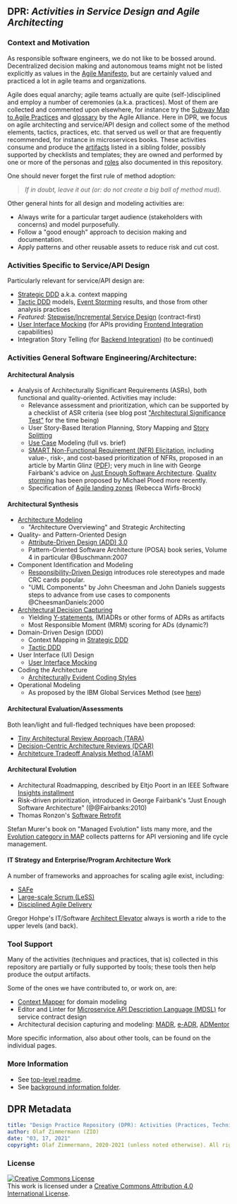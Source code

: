 
## DPR: *Activities in Service Design and Agile Architecting*

### Context and Motivation 
As responsible software engineers, we do not like to be bossed around. Decentralized decision making and autonomous teams might not be listed explicitly as values in the [Agile Manifesto](https://www.agilealliance.org/agile101/the-agile-manifesto/), but are certainly valued and practiced a lot in agile teams and organizations.

Agile does equal anarchy; agile teams actually are quite (self-)disciplined and employ a number of ceremonies (a.k.a. practices). Most of them are collected and commented upon elsewhere, for instance try the [Subway Map to Agile Practices](https://www.agilealliance.org/agile101/subway-map-to-agile-practices/) and [glossary](https://www.agilealliance.org/agile101/agile-glossary/) by the Agile Alliance. Here in DPR, we focus on agile architecting and service/API design and collect some of the method elements, tactics, practices, etc. that served us well or that are frequently recommended, for instance in microservices books. These activities consume and produce the [artifacts](../artifact-templates) listed in a sibling folder, possibly supported by checklists and templates; they are owned and performed by one or more of the personas and [roles](../roles) also documented in this repository.

One should never forget the first rule of method adoption: 

> *If in doubt, leave it out (or: do not create a big ball of method mud).*

Other general hints for all design and modeling activities are: <!-- two typos on https://www.ifs.hsr.ch/index.php?id=13195&L=4 (in hint not copied here) -->

* Always write for a particular target audience (stakeholders with concerns) and model purposefully.
* Follow a "good enough" approach to decision making and documentation.
* Apply patterns and other reusable assets to reduce risk and cut cost.


### Activities Specific to Service/API Design

<!-- TODO (v2) add simple miro diagram (with hyperlinks!) or table here -->

Particularly relevant for service/API design are:

* [Strategic DDD](DPR-StrategicDDD.md) a.k.a. context mapping 
* [Tactic DDD](DPR-TacticDDD.md) models, [Event Storming](https://contextmapper.org/docs/event-storming/) results, and those from other analysis practices 
* *Featured:* [Stepwise/Incremental Service Design](SDPR-StepwiseServiceDesign.md) (contract-first)
* [User Interface Mocking](DPR-UserInterfaceMocking.md) (for APIs providing [Frontend Integration](https://microservice-api-patterns.org/patterns/foundation/FrontendIntegration) capabilities)
* Integration Story Telling (for [Backend Integration](https://microservice-api-patterns.org/patterns/foundation/BackendIntegration)) (to be continued)

<!--
* Service Modeling methods and EIP integration flows (tbd)
-->


### Activities General Software Engineering/Architecture:

#### Architectural Analysis

* Analysis of Architecturally Significant Requirements (ASRs), both functional and quality-oriented. Activities may include:
    * Relevance assessment and prioritization, which can be supported by a checklist of ASR criteria (see blog post ["Architectural Significance Test"](https://medium.com/olzzio/architectural-significance-test-9ff17a9b4490) for the time being)
    * User Story-Based Iteration Planning, Story Mapping and [Story Splitting](DPR-StorySplitting.md) 
    * [Use Case](../artifact-templates/DPR-UseCase.md) Modeling (full vs. brief)
    * [SMART Non-Functional Requirement (NFR) Elicitation](DPR-SMART-NFR-Elicitation.md), including value-, risk-, and cost-based prioritization of NFRs, proposed in an article by Martin Glinz ([PDF](https://www.researchgate.net/publication/3249473_A_Risk-Based_Value-Oriented_Approach_to_Quality_Requirements)); very much in line with George Fairbank's advice on [Just Enough Software Architecture](https://www.georgefairbanks.com/book/). [Quality storming](https://speakerdeck.com/mploed/quality-storming) has been proposed by Michael Ploed more recently. 
    * Specification of [Agile landing zones](http://wirfs-brock.com/blog/2011/07/28/agile-landing-zones/) (Rebecca Wirfs-Brock) 
<!--
    * Quality story telling (two flavours: extended user story, standalone)
    * PLANGUAGE, Sophisten templates) 
-->

#### Architectural Synthesis

* [Architecture Modeling](DPR-ArchitectureModeling.md)
    * "Architecture Overviewing" and Strategic Architecting
* Quality- and Pattern-Oriented Design 
	* [Attribute-Driven Design (ADD) 3.0](https://resources.sei.cmu.edu/library/asset-view.cfm?assetid=436536) 
	* Pattern-Oriented Software Architecture (POSA) book series, Volume 4 in particular @Buschmann:2007
* Component Identification and Modeling 
    <!-- * C4 (which extend into C5+2, adding Connectors, Context and Concerns) -->
    * [Responsibility-Driven Design](http://www.wirfs-brock.com/PDFs/A_Brief-Tour-of-RDD.pdf) introduces role stereotypes and made CRC cards popular.
    * "UML Components" by John Cheesman and John Daniels suggests steps to advance from use cases to components @CheesmanDaniels:2000
* [Architectural Decision Capturing](./DPR-ArchitecturalDecisionCapturing.md)
    * Yielding [Y-statements](../artifact-templates/DPR-ArchitecturalDecisionRecordYForm.md), (M)ADRs or other forms of ADRs as artifacts 
    * Most Responsible Moment (MRM) scoring for ADs (dynamic?) <!-- MRM not LRM -->
* Domain-Driven Design (DDD)
    * Context Mapping in [Strategic DDD](DPR-StrategicDDD.md) <!-- and context maps (practice. vs. artifact) -->
    * [Tactic DDD](DPR-TacticDDD.md)
* User Interface (UI) Design
    * [User Interface Mocking](./DPR-UserInterfaceMocking.md)
* Coding the Architecture 
    * [Architecturally Evident Coding Styles](https://resources.sei.cmu.edu/asset_files/Presentation/2013_017_001_48651.pdf)
* Operational Modeling
    * As proposed by the IBM Global Services Method (see [here](https://www.ifi.uzh.ch/dam/jcr:00000000-10dc-dd8d-ffff-ffffa2484ab4/UniZH_HS2011_5_DevelopingSolutionArchitecture.pdf))
<!-- * DevOps (or: ArchOps?) -->


#### Architectural Evaluation/Assessments

Both lean/light and full-fledged techniques have been proposed: 

* [Tiny Architectural Review Approach (TARA)](https://www.artechra.com/media/writing/JSS-Woods-IndustrialArchitecturalAssessmentUsingTARA.pdf)
* [Decision-Centric Architecture Reviews (DCAR)](https://ieeexplore.ieee.org/document/6449237)
* [Architetcure Tradeoff Analysis Method (ATAM)](https://en.wikipedia.org/wiki/Architecture_tradeoff_analysis_method)
<!-- * ARID (tbd) -->

<!-- * ZIO review Qs and advice (see Qs in mails to CS end of 2015) -->


#### Architectural Evolution

* Architectural Roadmapping, described by Eltjo Poort in an IEEE Software [Insights installment](https://ieeexplore.ieee.org/document/7725228?arnumber=7725228)
* Risk-driven prioritization, introduced in George Fairbank's "Just Enough Software Architecture" (@@Fairbanks:2010) <!-- hoisting?) -->
* Thomas Ronzon's [Software Retrofit](https://www.researchgate.net/publication/296480151_Software_Retrofit_in_High-Availability_Systems_When_Uptime_Matters)

Stefan Murer's book on "Managed Evolution" lists many more, and the [Evolution category in MAP](https://microservice-api-patterns.org/patterns/evolution/) collects patterns for API versioning and life cycle management.

#### IT Strategy and Enterprise/Program Architecture Work 

A number of frameworks and approaches for scaling agile exist, including: 

* [SAFe](https://www.scaledagileframework.com/)
* [Large-scale Scrum (LeSS)](https://less.works/)
* [Disciplined Agile Delivery](https://en.wikipedia.org/wiki/Disciplined_agile_delivery) <!-- at PMI now, less information available online -->
<!-- * to be continued -->

Gregor Hohpe's IT/Software [Architect Elevator](https://architectelevator.com/) always is worth a ride to the upper levels (and back).


### Tool Support

Many of the activities (techniques and practices, that is) collected in this repository are partially or fully supported by tools; these tools then help produce the output artifacts. 

Some of the ones we have contributed to, or work on, are:

* [Context Mapper](https://contextmapper.org/) for domain modeling
* Editor and Linter for [Microservice API Description Language (MDSL)](https://microservice-api-patterns.github.io/MDSL-Specification/) for service contract design
* Architectural decision capturing and modeling: [MADR](https://github.com/adr/madr), [e-ADR](https://github.com/adr/e-adr), [ADMentor](https://github.com/IFS-HSR/ADMentor)

More specific information, also about other tools, can be found on the individual pages.


### More Information 

* See [top-level readme](../README.md).
* See [background information folder](../background-information).


## DPR Metadata

```yaml
title: "Design Practice Repository (DPR): Activities (Practices, Techniques) Overview"
author: Olaf Zimmermann (ZIO)
date: "03, 17, 2021"
copyright: Olaf Zimmermann, 2020-2021 (unless noted otherwise). All rights reserved.
```

### License

<a rel="license" href="http://creativecommons.org/licenses/by/4.0/"><img alt="Creative Commons License" style="border-width:0" src="https://i.creativecommons.org/l/by/4.0/88x31.png" /></a><br />This work is licensed under a <a rel="license" href="http://creativecommons.org/licenses/by/4.0/">Creative Commons Attribution 4.0 International License</a>.
